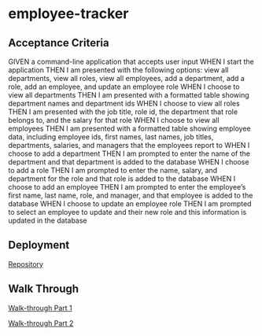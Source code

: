 # employee-tracker

## Acceptance Criteria
GIVEN a command-line application that accepts user input
WHEN I start the application
THEN I am presented with the following options: view all departments, view all roles, view all employees, add a department, add a role, add an employee, and update an employee role
WHEN I choose to view all departments
THEN I am presented with a formatted table showing department names and department ids
WHEN I choose to view all roles
THEN I am presented with the job title, role id, the department that role belongs to, and the salary for that role
WHEN I choose to view all employees
THEN I am presented with a formatted table showing employee data, including employee ids, first names, last names, job titles, departments, salaries, and managers that the employees report to
WHEN I choose to add a department
THEN I am prompted to enter the name of the department and that department is added to the database
WHEN I choose to add a role
THEN I am prompted to enter the name, salary, and department for the role and that role is added to the database
WHEN I choose to add an employee
THEN I am prompted to enter the employee’s first name, last name, role, and manager, and that employee is added to the database
WHEN I choose to update an employee role
THEN I am prompted to select an employee to update and their new role and this information is updated in the database

## Deployment

[Repository](https://github.com/zoeedge16/employee-tracker)

## Walk Through
[Walk-through Part 1](https://drive.google.com/file/d/1bdp5APRAgFGcrcPdUkuYELsUiiY37WM1/view?usp=drive_link)

[Walk-through Part 2](https://drive.google.com/file/d/10IDAhStUvtRM0Gb62JMUcYtvyF-qJIRk/view?usp=drive_link)
